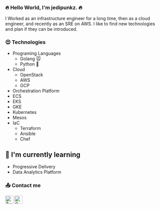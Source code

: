 ### 🔥 Hello World, I'm jedipunkz. 🔥

I Worked as an infrastructure engineer for a long time, then as a cloud engineer, and recently as an SRE on AWS. I like to find new technologies and plan if they can be introduced.

### 😍 Technologies

- Programing Languages
  - Golang 🐭
  - Python 🐍
- Cloud
  - OpenStack
  - AWS
  - GCP
 - Orchestration Platform
  - ECS
  - EKS
  - GKE
  - Kubernetes
  - Mesos
- IaC
  - Terraform
  - Ansible
  - Chef

## 📕 I'm currently learning

- Progressive Delivery
- Data Analytics Platform

### 📤 Contact me

<a href="https://twitter.com/jedipunkz">
  <img align="left" alt="Twitter" width="26px" src="https://github.com/TheDudeThatCode/TheDudeThatCode/blob/master/Assets/Twitter.svg" />
</a>
<a href="mailto:tomokazu.hirai@gmail.com">
  <img align="left" alt="Gmail" width="26px" src="https://github.com/TheDudeThatCode/TheDudeThatCode/blob/master/Assets/Gmail.svg" />
</a>
